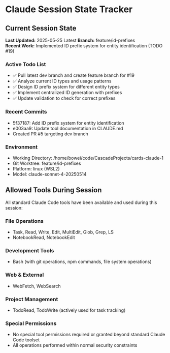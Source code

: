 # Claude Session State Tracker

## Current Session State

**Last Updated:** 2025-05-25 Latest
**Branch:** feature/id-prefixes  
**Recent Work:** Implemented ID prefix system for entity identification (TODO #19)

### Active Todo List
- ✅ Pull latest dev branch and create feature branch for #19
- ✅ Analyze current ID types and usage patterns
- ✅ Design ID prefix system for different entity types  
- ✅ Implement centralized ID generation with prefixes
- ✅ Update validation to check for correct prefixes

### Recent Commits
- 5f37187: Add ID prefix system for entity identification
- e003aa9: Update tool documentation in CLAUDE.md
- Created PR #5 targeting dev branch

### Environment
- Working Directory: /home/bowei/code/CascadeProjects/cards-claude-1
- Git Worktree: feature/id-prefixes
- Platform: linux (WSL2)
- Model: claude-sonnet-4-20250514

## Allowed Tools During Session

All standard Claude Code tools have been available and used during this session:

### File Operations
- Task, Read, Write, Edit, MultiEdit, Glob, Grep, LS
- NotebookRead, NotebookEdit

### Development Tools  
- Bash (with git operations, npm commands, file system operations)

### Web & External
- WebFetch, WebSearch

### Project Management
- TodoRead, TodoWrite (actively used for task tracking)

### Special Permissions
- No special tool permissions required or granted beyond standard Claude Code toolset
- All operations performed within normal security constraints